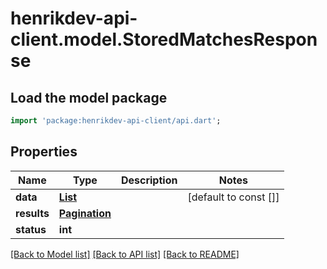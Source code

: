 # henrikdev-api-client.model.StoredMatchesResponse

## Load the model package
```dart
import 'package:henrikdev-api-client/api.dart';
```

## Properties
Name | Type | Description | Notes
------------ | ------------- | ------------- | -------------
**data** | [**List<StoredMatch>**](StoredMatch.md) |  | [default to const []]
**results** | [**Pagination**](Pagination.md) |  | 
**status** | **int** |  | 

[[Back to Model list]](../README.md#documentation-for-models) [[Back to API list]](../README.md#documentation-for-api-endpoints) [[Back to README]](../README.md)



